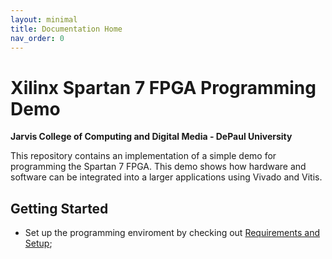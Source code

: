 ```yaml
---
layout: minimal
title: Documentation Home
nav_order: 0
---
```


# Xilinx Spartan 7 FPGA Programming Demo
**Jarvis College of Computing and Digital Media - DePaul University**

This repository contains an implementation of a simple demo for programming the Spartan 7 FPGA.
This demo shows how hardware and software can be integrated into a larger applications using Vivado and Vitis.

## Getting Started

- Set up the programming enviroment by checking out [Requirements and Setup](./setup.md);